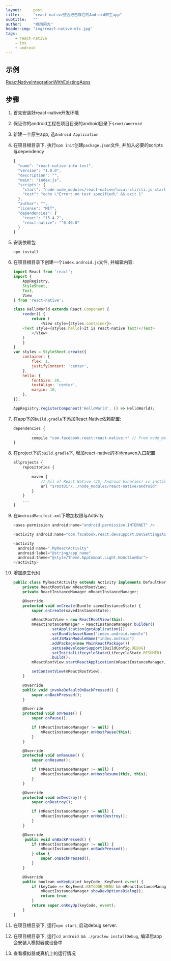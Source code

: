 ```yaml
---
layout:     post
title:      "react-native整合进已存在的Android原生app"
subtitle:   ""
author:     "绯雨闲丸"
header-img: "img/react-native-etc.jpg"
tags:
    - react-native
    - ios
    - android
---
```


>

## 示例

[ReactNativeIntegrationWithExistingApps][1]

## 步骤
1. 首先安装好react-native开发环境

2. 保证你的android工程在项目目录的android目录下`$root/android`

3. 新建一个原生app, 选`Android Application`

4. 在项目根目录下, 执行`npm init`创建`package.json`文件, 并加入必要的scripts与dependency

    ```js
    {
      "name": "react-native-into-test",
      "version": "1.0.0",
      "description": "",
      "main": "index.js",
      "scripts": {
        "start": "node node_modules/react-native/local-cli/cli.js start",
        "test": "echo \"Error: no test specified\" && exit 1"
      },
      "author": "",
      "license": "MIT",
      "dependencies": {
        "react": "15.4.2",
        "react-native": "^0.40.0"
      }
    }
    ```
5. 安装依赖包

    `npm install`

6. 在项目根目录下创建一个`index.android.js`文件, 并编辑内容:

    ```js
    import React from 'react';
    import {
        AppRegistry,
        StyleSheet,
        Text,
        View
    } from 'react-native';

    class HelloWorld extends React.Component {
        render() {
            return (
                <View style={styles.container}>
        <Text style={styles.hello}>It is react-native Text!</Text>
            </View>
        )
        }
    }
    var styles = StyleSheet.create({
        container: {
            flex: 1,
            justifyContent: 'center',
        },
        hello: {
            fontSize: 20,
            textAlign: 'center',
            margin: 10,
        },
    });

    AppRegistry.registerComponent('HelloWorld', () => HelloWorld);
    ```
7. 在app下的`build.gradle`下添加React Native依赖配置:

    ```js
    dependencies {
            ...
            compile "com.facebook.react:react-native:+" // From node_modules.
    }
    ```
8. 在project下的`build.gradle`下, 增加react-native的本地maven入口配置

    ```js
    allprojects {
        repositories {
            ...
            maven {
                // All of React Native (JS, Android binaries) is installed from npm
                url "$rootDir/../node_modules/react-native/android"
            }
        }
        ...
    }
    ```

9. 在`AndroidManifest.xml`下增加权限与Activity

    ```js
    <uses-permission android:name="android.permission.INTERNET" />

    <activity android:name="com.facebook.react.devsupport.DevSettingsActivity" />

    <activity
      android:name=".MyReactActivity"
      android:label="@string/app_name"
      android:theme="@style/Theme.AppCompat.Light.NoActionBar">
    </activity>
    ```

10. 增加原生代码

    ```js
    public class MyReactActivity extends Activity implements DefaultHardwareBackBtnHandler {
        private ReactRootView mReactRootView;
        private ReactInstanceManager mReactInstanceManager;

        @Override
        protected void onCreate(Bundle savedInstanceState) {
            super.onCreate(savedInstanceState);

            mReactRootView = new ReactRootView(this);
            mReactInstanceManager = ReactInstanceManager.builder()
                    .setApplication(getApplication())
                    .setBundleAssetName("index.android.bundle")
                    .setJSMainModuleName("index.android")
                    .addPackage(new MainReactPackage())
                    .setUseDeveloperSupport(BuildConfig.DEBUG)
                    .setInitialLifecycleState(LifecycleState.RESUMED)
                    .build();
            mReactRootView.startReactApplication(mReactInstanceManager, "HelloWorld", null);

            setContentView(mReactRootView);
        }

        @Override
        public void invokeDefaultOnBackPressed() {
            super.onBackPressed();
        }

        @Override
        protected void onPause() {
            super.onPause();

            if (mReactInstanceManager != null) {
                mReactInstanceManager.onHostPause(this);
            }
        }

        @Override
        protected void onResume() {
            super.onResume();

            if (mReactInstanceManager != null) {
                mReactInstanceManager.onHostResume(this, this);
            }
        }

        @Override
        protected void onDestroy() {
            super.onDestroy();

            if (mReactInstanceManager != null) {
                mReactInstanceManager.onHostDestroy();
            }
        }

        @Override
         public void onBackPressed() {
            if (mReactInstanceManager != null) {
                mReactInstanceManager.onBackPressed();
            } else {
                super.onBackPressed();
            }
        }

        @Override
        public boolean onKeyUp(int keyCode, KeyEvent event) {
            if (keyCode == KeyEvent.KEYCODE_MENU && mReactInstanceManager != null) {
                mReactInstanceManager.showDevOptionsDialog();
                return true;
            }
            return super.onKeyUp(keyCode, event);
        }
    }
    ```

11. 在项目根目录下, 运行`npm start`, 启动debug server.

12. 在项目根目录下, 运行`cd android && ./gradlew installDebug`, 编译后app会安装入模拟器或设备中

13. 查看模拟器或真机上的运行情况


[1]: https://github.com/cyqresig/ReactNativeIntegrationWithExistingApps









